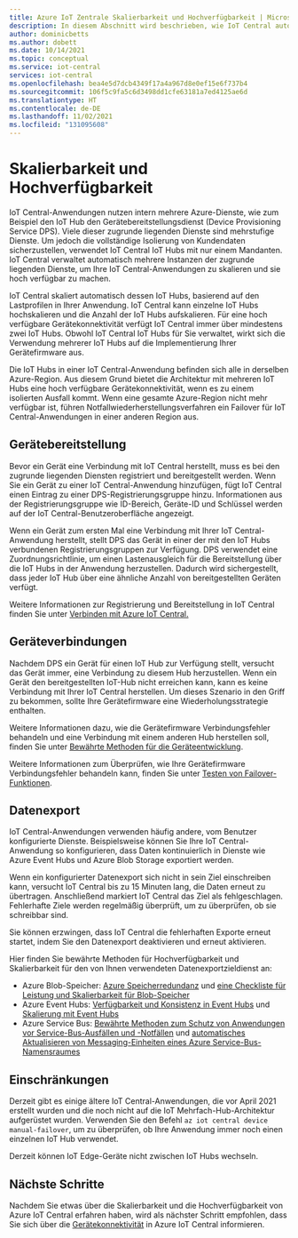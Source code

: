 ```yaml
---
title: Azure IoT Zentrale Skalierbarkeit und Hochverfügbarkeit | Microsoft-Dokumente
description: In diesem Abschnitt wird beschrieben, wie IoT Central automatisch skaliert wird, um mehr Geräte und dessen Hochverfügbarkeit zu bedienen.
author: dominicbetts
ms.author: dobett
ms.date: 10/14/2021
ms.topic: conceptual
ms.service: iot-central
services: iot-central
ms.openlocfilehash: bea4e5d7dcb4349f17a4a967d8e0ef15e6f737b4
ms.sourcegitcommit: 106f5c9fa5c6d3498dd1cfe63181a7ed4125ae6d
ms.translationtype: HT
ms.contentlocale: de-DE
ms.lasthandoff: 11/02/2021
ms.locfileid: "131095608"
---
```

# <a name="scalability-and-high-availability"></a>Skalierbarkeit und Hochverfügbarkeit

IoT Central-Anwendungen nutzen intern mehrere Azure-Dienste, wie zum Beispiel den IoT Hub den Gerätebereitstellungsdienst (Device Provisioning Service DPS). Viele dieser zugrunde liegenden Dienste sind mehrstufige Dienste. Um jedoch die vollständige Isolierung von Kundendaten sicherzustellen, verwendet IoT Central IoT Hubs mit nur einem Mandanten. IoT Central verwaltet automatisch mehrere Instanzen der zugrunde liegenden Dienste, um Ihre IoT Central-Anwendungen zu skalieren und sie hoch verfügbar zu machen.

IoT Central skaliert automatisch dessen IoT Hubs, basierend auf den Lastprofilen in Ihrer Anwendung. IoT Central kann einzelne IoT Hubs hochskalieren und die Anzahl der IoT Hubs aufskalieren. Für eine hoch verfügbare Gerätekonnektivität verfügt IoT Central immer über mindestens zwei IoT Hubs. Obwohl IoT Central IoT Hubs für Sie verwaltet, wirkt sich die Verwendung mehrerer IoT Hubs auf die Implementierung Ihrer Gerätefirmware aus.

Die IoT Hubs in einer IoT Central-Anwendung befinden sich alle in derselben Azure-Region. Aus diesem Grund bietet die Architektur mit mehreren IoT Hubs eine hoch verfügbare Gerätekonnektivität, wenn es zu einem isolierten Ausfall kommt. Wenn eine gesamte Azure-Region nicht mehr verfügbar ist, führen Notfallwiederherstellungsverfahren ein Failover für IoT Central-Anwendungen in einer anderen Region aus.

## <a name="device-provisioning"></a>Gerätebereitstellung

Bevor ein Gerät eine Verbindung mit IoT Central herstellt, muss es bei den zugrunde liegenden Diensten registriert und bereitgestellt werden. Wenn Sie ein Gerät zu einer IoT Central-Anwendung hinzufügen, fügt IoT Central einen Eintrag zu einer DPS-Registrierungsgruppe hinzu. Informationen aus der Registrierungsgruppe wie ID-Bereich, Geräte-ID und Schlüssel werden auf der IoT Central-Benutzeroberfläche angezeigt.

Wenn ein Gerät zum ersten Mal eine Verbindung mit Ihrer IoT Central-Anwendung herstellt, stellt DPS das Gerät in einer der mit den IoT Hubs verbundenen Registrierungsgruppen zur Verfügung. DPS verwendet eine Zuordnungsrichtlinie, um einen Lastenausgleich für die Bereitstellung über die IoT Hubs in der Anwendung herzustellen. Dadurch wird sichergestellt, dass jeder IoT Hub über eine ähnliche Anzahl von bereitgestellten Geräten verfügt.

Weitere Informationen zur Registrierung und Bereitstellung in IoT Central finden Sie unter [Verbinden mit Azure IoT Central.](concepts-get-connected.md)

## <a name="device-connections"></a>Geräteverbindungen

Nachdem DPS ein Gerät für einen IoT Hub zur Verfügung stellt, versucht das Gerät immer, eine Verbindung zu diesem Hub herzustellen. Wenn ein Gerät den bereitgestellten IoT-Hub nicht erreichen kann, kann es keine Verbindung mit Ihrer IoT Central herstellen. Um dieses Szenario in den Griff zu bekommen, sollte Ihre Gerätefirmware eine Wiederholungsstrategie enthalten.

Weitere Informationen dazu, wie die Gerätefirmware Verbindungsfehler behandeln und eine Verbindung mit einem anderen Hub herstellen soll, finden Sie unter [Bewährte Methoden für die Geräteentwicklung](concepts-best-practices.md).

Weitere Informationen zum Überprüfen, wie Ihre Gerätefirmware Verbindungsfehler behandeln kann, finden Sie unter [Testen von Failover-Funktionen](concepts-best-practices.md#test-failover-capabilities).

## <a name="data-export"></a>Datenexport

IoT Central-Anwendungen verwenden häufig andere, vom Benutzer konfigurierte Dienste. Beispielsweise können Sie Ihre IoT Central-Anwendung so konfigurieren, dass Daten kontinuierlich in Dienste wie Azure Event Hubs und Azure Blob Storage exportiert werden.

Wenn ein konfigurierter Datenexport sich nicht in sein Ziel einschreiben kann, versucht IoT Central bis zu 15 Minuten lang, die Daten erneut zu übertragen. Anschließend markiert IoT Central das Ziel als fehlgeschlagen. Fehlerhafte Ziele werden regelmäßig überprüft, um zu überprüfen, ob sie schreibbar sind.

Sie können erzwingen, dass IoT Central die fehlerhaften Exporte erneut startet, indem Sie den Datenexport deaktivieren und erneut aktivieren.

Hier finden Sie bewährte Methoden für Hochverfügbarkeit und Skalierbarkeit für den von Ihnen verwendeten Datenexportzieldienst an:

- Azure Blob-Speicher: [Azure Speicherredundanz](../../storage/common/storage-redundancy.md) und [eine Checkliste für Leistung und Skalierbarkeit für Blob-Speicher](../../storage/blobs/storage-performance-checklist.md)
- Azure Event Hubs: [Verfügbarkeit und Konsistenz in Event Hubs](../../event-hubs/event-hubs-availability-and-consistency.md) und [Skalierung mit Event Hubs](../../event-hubs/event-hubs-scalability.md)
- Azure Service Bus: [Bewährte Methoden zum Schutz von Anwendungen vor Service-Bus-Ausfällen und -Notfällen](../../service-bus-messaging/service-bus-outages-disasters.md) und [ automatisches Aktualisieren von Messaging-Einheiten eines Azure Service-Bus-Namensraumes](../../service-bus-messaging/automate-update-messaging-units.md)

## <a name="limitations"></a>Einschränkungen

Derzeit gibt es einige ältere IoT Central-Anwendungen, die vor April 2021 erstellt wurden und die noch nicht auf die IoT Mehrfach-Hub-Architektur aufgerüstet wurden. Verwenden Sie den Befehl `az iot central device manual-failover`, um zu überprüfen, ob Ihre Anwendung immer noch einen einzelnen IoT Hub verwendet.

Derzeit können IoT Edge-Geräte nicht zwischen IoT Hubs wechseln.

## <a name="next-steps"></a>Nächste Schritte

Nachdem Sie etwas über die Skalierbarkeit und die Hochverfügbarkeit von Azure IoT Central erfahren haben, wird als nächster Schritt empfohlen, dass Sie sich über die [Gerätekonnektivität](concepts-get-connected.md) in Azure IoT Central informieren.
